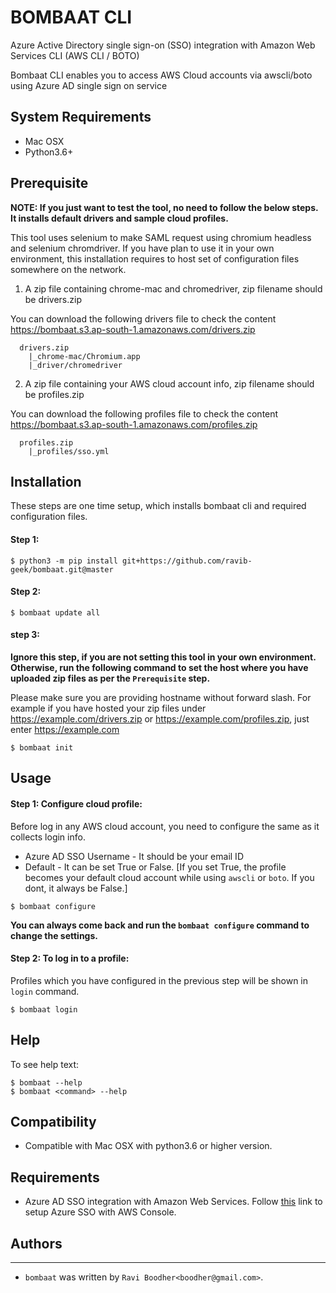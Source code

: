 
# BOMBAAT CLI

Azure Active Directory single sign-on (SSO) integration with Amazon Web Services CLI (AWS CLI / BOTO)

Bombaat CLI enables you to access AWS Cloud accounts via awscli/boto using Azure AD single sign on service

## System Requirements
* Mac OSX
* Python3.6+


## Prerequisite

**NOTE: If you just want to test the tool, no need to follow the below steps. It installs default drivers and sample cloud profiles.**

This tool uses selenium to make SAML request using chromium headless and selenium chromdriver. If you have plan to use it in your own environment, this installation requires to host set of configuration files somewhere on the network.

1. A zip file containing chrome-mac and chromedriver, zip filename should be drivers.zip

  You can download the following drivers file to check the content https://bombaat.s3.ap-south-1.amazonaws.com/drivers.zip

  ```shell
    drivers.zip
      |_chrome-mac/Chromium.app
      |_driver/chromedriver
  ```

2. A zip file containing your AWS cloud account info, zip filename should be profiles.zip

  You can download the following profiles file to check the content https://bombaat.s3.ap-south-1.amazonaws.com/profiles.zip

  ```shell
    profiles.zip
      |_profiles/sso.yml
  ```

## Installation

These steps are one time setup, which installs bombaat cli and required configuration files.

#### Step 1:
```shell
$ python3 -m pip install git+https://github.com/ravib-geek/bombaat.git@master
```

#### Step 2:
```shell
$ bombaat update all
```

#### step 3:
**Ignore this step, if you are not setting this tool in your own environment. Otherwise, run the following command to set the host where you have uploaded zip files as per the `Prerequisite` step.**

Please make sure you are providing hostname without forward slash. For example if you have hosted your zip files under https://example.com/drivers.zip or https://example.com/profiles.zip, just enter https://example.com

```shell
$ bombaat init
```

## Usage

#### Step 1: Configure cloud profile:

Before log in any AWS cloud account, you need to configure the same as it collects login info.

* Azure AD SSO Username - It should be your email ID
* Default - It can be set True or False. [If you set True, the profile becomes your default cloud account while using `awscli` or `boto`. If you dont, it always be False.]

```shell
$ bombaat configure
```
**You can always come back and run the `bombaat configure` command to change the settings.**

#### Step 2: To log in to a profile:

Profiles which you have configured in the previous step will be shown in `login` command.

```shell
$ bombaat login
```

## Help

To see help text:

```shell
$ bombaat --help
$ bombaat <command> --help
```

## Compatibility

* Compatible with Mac OSX with python3.6 or higher version.

## Requirements
* Azure AD SSO integration with Amazon Web Services. Follow [this](https://docs.microsoft.com/en-us/azure/active-directory/saas-apps/amazon-web-service-tutorial) link to setup Azure SSO with AWS Console.

## Authors
-------
* `bombaat` was written by `Ravi Boodher<boodher@gmail.com>`.

